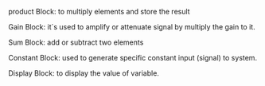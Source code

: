 product Block: to multiply elements and store the result

Gain Block: it`s used to amplify or attenuate signal by multiply the gain to it.

Sum Block: add or subtract two elements

Constant Block: used to generate specific constant input (signal) to system.

Display Block: to display the value of variable.


